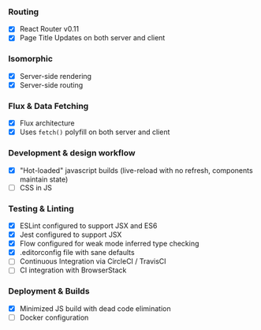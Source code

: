### Routing

- [x] React Router v0.11
- [x] Page Title Updates on both server and client

### Isomorphic

- [x] Server-side rendering
- [x] Server-side routing

### Flux & Data Fetching

- [x] Flux architecture
- [x] Uses `fetch()` polyfill on both server and client

### Development & design workflow

- [x] "Hot-loaded" javascript builds (live-reload with no refresh, components maintain state)
- [ ] CSS in JS

### Testing & Linting

- [x] ESLint configured to support JSX and ES6
- [x] Jest configured to support JSX
- [x] Flow configured for weak mode inferred type checking
- [x] .editorconfig file with sane defaults
- [ ] Continuous Integration via CircleCI / TravisCI
- [ ] CI integration with BrowserStack

### Deployment & Builds

- [x] Minimized JS build with dead code elimination
- [ ] Docker configuration
